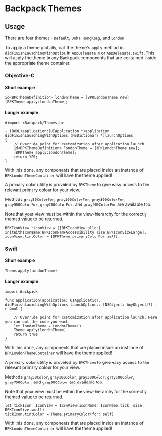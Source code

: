 # Backpack Themes

## Usage

There are four themes - `Default`, `Doha`, `HongKong`, and `London`.

To apply a theme globally, call the theme's `apply` method in `didFinishLaunchingWithOption` in `AppDelegate.m` or `AppDelegate.swift`. 
This will apply the theme to any Backpack components that are contained inside the appropriate theme container.

### Objective-C


#### Short example

```
id<BPKThemeDefinition> londonTheme = [BPKLondonTheme new];
[BPKTheme apply:londonTheme];
```

#### Longer example

```
#import <Backpack/Themes.h>

- (BOOL)application:(UIApplication *)application didFinishLaunchingWithOptions:(NSDictionary *)launchOptions
{
    // Override point for customization after application launch.
    id<BPKThemeDefinition> londonTheme = [BPKLondonTheme new];
    [BPKTheme apply:londonTheme];
    return YES;
}
```

With this done, any components that are placed inside an instance of `BPKLondonThemeContainer` will have the theme applied!


A primary color utility is provided by `BPKTheme` to give easy access to the relevant primary colour for your view.

Methods `gray50ColorFor`, `gray100ColorFor`, `gray300ColorFor`, `gray500ColorFor`, `gray700ColorFor`, and `gray900ColorFor` are available too.

Note that your view must be within the view-hierarchy for the correctly themed value to be returned.

```
BPKIconView *iconView = [[BPKIconView alloc] initWithIconName:BPKIconNameAccessibility size:BPKIconSizeLarge];
iconView.tintColor = [BPKTheme primaryColorFor:self];
```

### Swift

#### Short example

```
Theme.apply(londonTheme)
```

#### Longer example

```
import Backpack

func application(application: UIApplication, didFinishLaunchingWithOptions launchOptions: [NSObject: AnyObject]?) -> Bool {

    // Override point for customization after application launch. Here you can out the code you want.
    let londonTheme = LondonTheme()
    Theme.apply(londonTheme)
    return true
}
```

With this done, any components that are placed inside an instance of `BPKLondonThemeContainer` will have the theme applied!


A primary color utility is provided by `BPKTheme` to give easy access to the relevant primary colour for your view.

Methods `gray50Color`, `gray100Color`, `gray300Color`, `gray500Color`, `gray700Color`, and `gray900Color` are available too.

Note that your view must be within the view-hierarchy for the correctly themed value to be returned.

```
let tickIcon: IconView = IconView(iconName: IconName.tick, size: BPKIconSize.small)
tickIcon.tintColor = Theme.primaryColor(for: self)
```

With this done, any components that are placed inside an instance of `BPKLondonThemeContainer` will have the theme applied!

